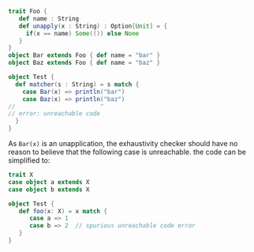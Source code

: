 ```scala
trait Foo {
   def name : String
   def unapply(x : String) : Option[Unit] = {
     if(x == name) Some(()) else None
   }
}
object Bar extends Foo { def name = "bar" }
object Baz extends Foo { def name = "baz" }

object Test {
  def matcher(s : String) = s match {
    case Bar(x) => println("bar")
    case Baz(x) => println("baz")
//                        ^
// error: unreachable code
  }
}
```

As `Bar(x)` is an unapplication, the exhaustivity checker should have no reason to believe that the following case is unreachable.
the code can be simplified to:

```scala
trait X
case object a extends X
case object b extends X

object Test {
   def foo(x: X) = x match { 
      case a => 1
      case b => 2  // spurious unreachable code error
   }
}
```
